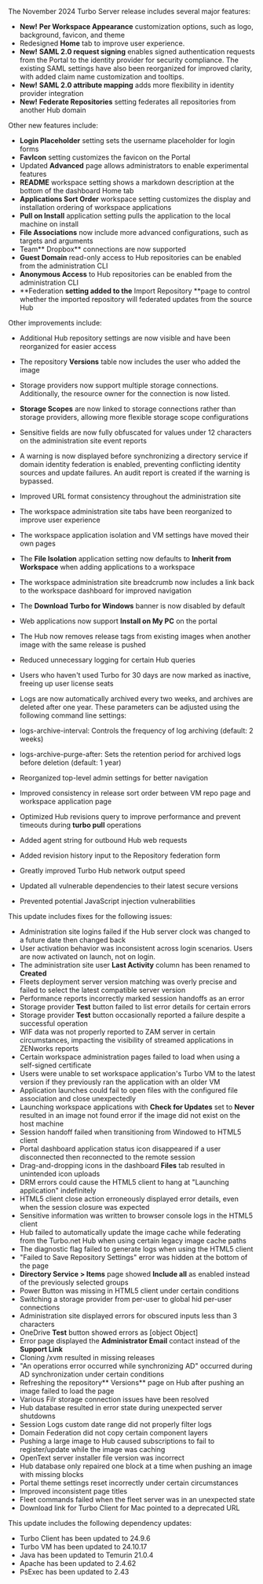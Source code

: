 The November 2024 Turbo Server release includes several major features:

- **New!** **Per Workspace Appearance** customization options, such as logo, background, favicon, and theme
- Redesigned **Home** tab to improve user experience.
- **New!** **SAML 2.0 request signing** enables signed authentication requests from the Portal to the identity provider for security compliance. The existing SAML settings have also been reorganized for improved clarity, with added claim name customization and tooltips.
- **New!** **SAML 2.0 attribute mapping** adds more flexibility in identity provider integration
- **New!** **Federate Repositories** setting federates all repositories from another Hub domain

Other new features include:

- **Login Placeholder** setting sets the username placeholder for login forms
- **FavIcon** setting customizes the favicon on the Portal
- Updated **Advanced** page allows administrators to enable experimental features
- **README** workspace setting shows a markdown description at the bottom of the dashboard Home tab
- **Applications Sort Order** workspace setting customizes the display and installation ordering of workspace applications
- **Pull on Install** application setting pulls the application to the local machine on install
- **File Associations** now include more advanced configurations, such as targets and arguments
- Team** Dropbox** connections are now supported
- **Guest Domain** read-only access to Hub repositories can be enabled from the administration CLI
- **Anonymous Access** to Hub repositories can be enabled from the administration CLI
- **Federation **setting added to the** Import Repository **page to control whether the imported repository will federated updates from the source Hub

Other improvements include:

- Additional Hub repository settings are now visible and have been reorganized for easier access
- The repository **Versions** table now includes the user who added the image
- Storage providers now support multiple storage connections. Additionally, the resource owner for the connection is now listed.
- **Storage Scopes** are now linked to storage connections rather than storage providers, allowing more flexible storage scope configurations
- Sensitive fields are now fully obfuscated for values under 12 characters on the administration site event reports
- A warning is now displayed before synchronizing a directory service if domain identity federation is enabled, preventing conflicting identity sources and update failures. An audit report is created if the warning is bypassed.
- Improved URL format consistency throughout the administration site
- The workspace administration site tabs have been reorganized to improve user experience
- The workspace application isolation and VM settings have moved their own pages
- The **File Isolation** application setting now defaults to **Inherit from Workspace** when adding applications to a workspace
- The workspace administration site breadcrumb now includes a link back to the workspace dashboard for improved navigation
- The **Download Turbo for Windows** banner is now disabled by default
- Web applications now support **Install on My PC** on the portal
- The Hub now removes release tags from existing images when another image with the same release is pushed
- Reduced unnecessary logging for certain Hub queries
- Users who haven't used Turbo for 30 days are now marked as inactive, freeing up user license seats
- Logs are now automatically archived every two weeks, and archives are deleted after one year. These parameters can be adjusted using the following command line settings:

- logs-archive-interval: Controls the frequency of log archiving (default: 2 weeks)
- logs-archive-purge-after: Sets the retention period for archived logs before deletion (default: 1 year)
- Reorganized top-level admin settings for better navigation
- Improved consistency in release sort order between VM repo page and workspace application page
- Optimized Hub revisions query to improve performance and prevent timeouts during **turbo pull** operations
- Added agent string for outbound Hub web requests
- Added revision history input to the Repository federation form
- Greatly improved Turbo Hub network output speed
- Updated all vulnerable dependencies to their latest secure versions
- Prevented potential JavaScript injection vulnerabilities

This update includes fixes for the following issues:

- Administration site logins failed if the Hub server clock was changed to a future date then changed back
- User activation behavior was inconsistent across login scenarios. Users are now activated on launch, not on login.
- The administration site user **Last Activity** column has been renamed to **Created**
- Fleets deployment server version matching was overly precise and failed to select the latest compatible server version
- Performance reports incorrectly marked session handoffs as an error
- Storage provider **Test** button failed to list error details for certain errors
- Storage provider **Test** button occasionally reported a failure despite a successful operation
- WIF data was not properly reported to ZAM server in certain circumstances, impacting the visibility of streamed applications in ZENworks reports
- Certain workspace administration pages failed to load when using a self-signed certificate
- Users were unable to set workspace application's Turbo VM to the latest version if they previously ran the application with an older VM
- Application launches could fail to open files with the configured file association and close unexpectedly
- Launching workspace applications with **Check for Updates** set to **Never** resulted in an image not found error if the image did not exist on the host machine
- Session handoff failed when transitioning from Windowed to HTML5 client
- Portal dashboard application status icon disappeared if a user disconnected then reconnected to the remote session
- Drag-and-dropping icons in the dashboard **Files** tab resulted in unintended icon uploads
- DRM errors could cause the HTML5 client to hang at "Launching application" indefinitely
- HTML5 client close action erroneously displayed error details, even when the session closure was expected
- Sensitive information was written to browser console logs in the HTML5 client
- Hub failed to automatically update the image cache while federating from the Turbo.net Hub when using certain legacy image cache paths
- The diagnostic flag failed to generate logs when using the HTML5 client
- "Failed to Save Repository Settings" error was hidden at the bottom of the page
- **Directory Service > Items** page showed **Include all** as enabled instead of the previously selected groups
- Power Button was missing in HTML5 client under certain conditions
- Switching a storage provider from per-user to global hid per-user connections
- Administration site displayed errors for obscured inputs less than 3 characters
- OneDrive **Test** button showed errors as [object Object]
- Error page displayed the **Administrator Email** contact instead of the **Support Link**
- Cloning /xvm resulted in missing releases
- "An operations error occurred while synchronizing AD" occurred during AD synchronization under certain conditions
- Refreshing the repository** Versions** page on Hub after pushing an image failed to load the page
- Various Filr storage connection issues have been resolved
- Hub database resulted in error state during unexpected server shutdowns
- Session Logs custom date range did not properly filter logs
- Domain Federation did not copy certain component layers
- Pushing a large image to Hub caused subscriptions to fail to register/update while the image was caching
- OpenText server installer file version was incorrect
- Hub database only repaired one block at a time when pushing an image with missing blocks
- Portal theme settings reset incorrectly under certain circumstances
- Improved inconsistent page titles
- Fleet commands failed when the fleet server was in an unexpected state
- Download link for Turbo Client for Mac pointed to a deprecated URL

This update includes the following dependency updates:

- Turbo Client has been updated to 24.9.6
- Turbo VM has been updated to 24.10.17
- Java has been updated to Temurin 21.0.4
- Apache has been updated to 2.4.62
- PsExec has been updated to 2.43



